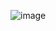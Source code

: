 ![image](https://user-images.githubusercontent.com/58539681/89633226-7c6bcb80-d8de-11ea-9888-bde990c08be2.png)